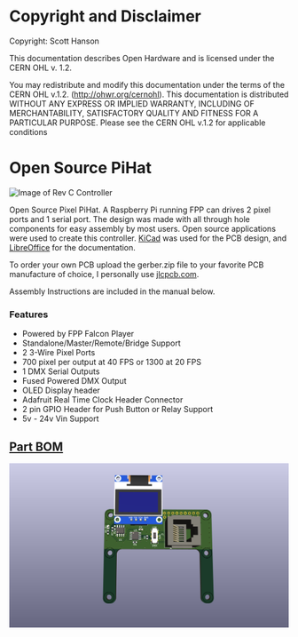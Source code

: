 # Copyright and Disclaimer
Copyright: Scott Hanson

This documentation describes Open Hardware and is licensed under the CERN OHL v. 1.2.

You may redistribute and modify this documentation under the terms of the CERN OHL v.1.2. (http://ohwr.org/cernohl). This documentation is distributed WITHOUT ANY EXPRESS OR IMPLIED WARRANTY, INCLUDING OF MERCHANTABILITY, SATISFACTORY QUALITY AND FITNESS FOR A PARTICULAR PURPOSE. Please see the CERN OHL v.1.2 for applicable conditions

# Open Source PiHat

![Image of Rev C Controller](https://github.com/computergeek1507/KiCad_Designs/raw/master/PiHat/PiHat_real.jpg)

Open Source Pixel PiHat. A Raspberry Pi running FPP can drives 2 pixel ports and 1 serial port. The design was made with all through hole components for easy assembly by most users. Open source applications were used to create this controller. [KiCad](http://kicad-pcb.org/) was used for the PCB design, and [LibreOffice](https://www.libreoffice.org/) for the documentation.

To order your own PCB upload the gerber.zip file to your favorite PCB manufacture of choice, I personally use [jlcpcb.com](https://jlcpcb.com/).

Assembly Instructions are included in the manual below.

### Features
* Powered by FPP Falcon Player
* Standalone/Master/Remote/Bridge Support
* 2 3-Wire Pixel Ports
* 700 pixel per output at 40 FPS or 1300 at 20 FPS
* 1 DMX Serial Outputs
* Fused Powered DMX Output
* OLED Display header
* Adafruit Real Time Clock Header Connector
* 2 pin GPIO Header for Push Button or Relay Support
* 5v - 24v Vin Support

## [Part BOM](https://github.com/computergeek1507/KiCad_Designs/raw/master/PiHat/PiHat_Bom.ods)


![Image of PiHat](https://github.com/computergeek1507/KiCad_Designs/raw/master/PiHat/PiHat.png)